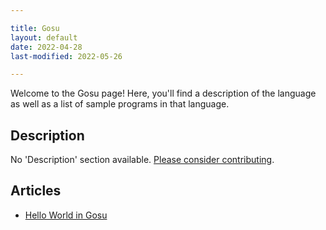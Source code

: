 ```yaml
---

title: Gosu
layout: default
date: 2022-04-28
last-modified: 2022-05-26

---
```


Welcome to the Gosu page! Here, you'll find a description of the language as well as a list of sample programs in that language.

## Description

No 'Description' section available. [Please consider contributing](https://github.com/TheRenegadeCoder/sample-programs-website).

## Articles

- [Hello World in Gosu](https://sampleprograms.io/projects/hello-world/gosu)